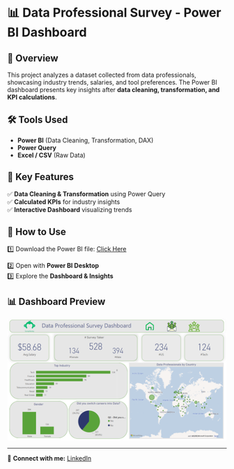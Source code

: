 # 📊 Data Professional Survey - Power BI Dashboard  

## 🔹 Overview  
This project analyzes a dataset collected from data professionals, showcasing industry trends, salaries, and tool preferences. The Power BI dashboard presents key insights after **data cleaning, transformation, and KPI calculations**.

## 🛠 Tools Used  
- **Power BI** (Data Cleaning, Transformation, DAX)  
- **Power Query**  
- **Excel / CSV** (Raw Data)  

## 📌 Key Features  
✅ **Data Cleaning & Transformation** using Power Query  
✅ **Calculated KPIs** for industry insights  
✅ **Interactive Dashboard** visualizing trends  

## 🚀 How to Use  
1️⃣ Download the Power BI file: [Click Here](https://drive.google.com/file/d/1DbrHxzwMMiLLwWDw_CI1MN4hpRwZ1nEJ/view?usp=sharing) 

2️⃣ Open with **Power BI Desktop**  
3️⃣ Explore the **Dashboard & Insights**  

## 📊 Dashboard Preview  
![Dashboard Screenshot](https://github.com/megahed1/data-professional-survey-analysis/blob/main/Home%20Page.png)

---
🔗 **Connect with me:** [LinkedIn](linkedin.com/in/mohamed-megahed-)
